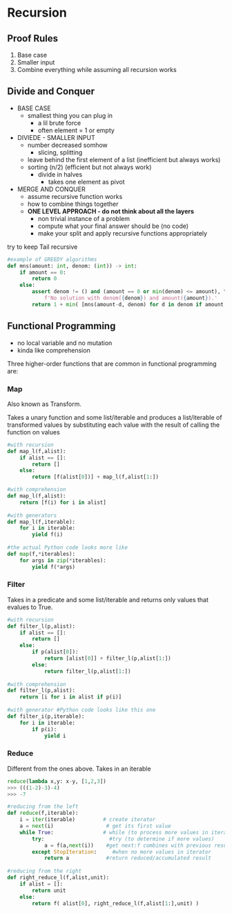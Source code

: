 # Recursion

## Proof Rules

1. Base case&#x20;
2. Smaller input&#x20;
3. Combine everything while assuming all recursion works

## Divide and Conquer

* BASE CASE
  * smallest thing you can plug in&#x20;
    * a lil brute force
    * often element = 1 or empty
* DIVIEDE - SMALLER INPUT
  * number decreased somhow&#x20;
    * slicing, splitting&#x20;
  * leave behind the first element of a list (inefficient but always works)
  * sorting (n/2) (efficient but not always work)
    * divide in halves
      * takes one element as pivot
* MERGE AND CONQUER
  * assume recursive function works&#x20;
  * how to combine things together&#x20;
  * **ONE LEVEL APPROACH - do not think about all the layers**
    * non trivial instance of a problem
    * compute what your final answer should be (no code)
    * make your split and apply recursive functions appropriately

try to keep Tail recursive&#x20;

```python
#example of GREEDY algorithms
def mns(amount: int, denom: (int)) -> int:
    if amount == 0:
        return 0
    else:
        assert denom != () and (amount == 0 or min(denom) <= amount), \
            f'No solution with denom({denom}) and amount({amount}).'
        return 1 + min( [mns(amount-d, denom) for d in denom if amount - d >= 0] )
```

## Functional Programming

* no local variable and no mutation
* kinda like comprehension

Three higher-order functions that are common in functional programming are:

### Map&#x20;

Also known as Transform.&#x20;

Takes a unary function and some list/iterable and produces a list/iterable of transformed values by substituting each value with the result of calling the function on values

```python
#with recursion
def map_l(f,alist):
    if alist == []:
        return []
    else:
        return [f(alist[0])] + map_l(f,alist[1:])

#with comprehension        
def map_l(f,alist):
    return [f(i) for i in alist]
    
#with generators
def map_l(f,iterable):
    for i in iterable: 
        yield f(i)
        
#the actual Python code looks more like
def map(f,*iterables):
    for args in zip(*iterables):
        yield f(*args)
```

### Filter

Takes in a predicate and some list/iterable and returns only values that evalues to True.

```python
#with recursion 
def filter_l(p,alist):
    if alist == []:
        return []
    else:
        if p(alist[0]):
            return [alist[0]] + filter_l(p,alist[1:])
        else:
            return filter_l(p,alist[1:])
            
#with comprehension 
def filter_l(p,alist):
    return [i for i in alist if p(i)]
    
#with generator #Python code looks like this one
def filter_i(p,iterable):
    for i in iterable:
        if p(i):
            yield i
```

### Reduce

Different from the ones above. Takes in an iterable

```python
reduce(lambda x,y: x-y, [1,2,3])
>>> (((1-2)-3)-4)
>>> -7
```

```python
#reducing from the left
def reduce(f,iterable):
    i = iter(iterable)         # create iterator
    a = next(i)                 # get its first value
    while True:                # while (to process more values in iterator)
        try:                     #try (to determine if more values)
            a = f(a,next(i))    #get next:f combines with previous result
        except StopIteration:     #when no more values in iterator
            return a            #return reduced/accumulated result
            
#reducing from the right            
def right_reduce_l(f,alist,unit):
    if alist = []:
        return unit
    else:
        return f( alist[0], right_reduce_l(f,alist[1:],unit) )
```
